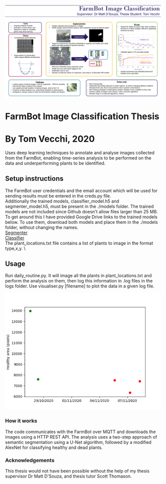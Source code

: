 ![Poster (from thesis demo session)](./poster.PNG)

# FarmBot Image Classification Thesis
# By Tom Vecchi, 2020

Uses deep learning techniques to annotate and analyse images collected from the FarmBot, enabling time-series analysis to be performed on the data and underperforming plants to be identified.


## Setup instructions

The FarmBot user credentials and the email account which will be used for sending results must be entered in the creds.py file.\
Additionally the trained models, classifier_model.h5 and segmenter_model.h5, must be present in the ./models folder. The trained models are not included since Github doesn't allow files larger than 25 MB. To get around this I have provided Google Drive links to the trained models below. To use them, download both models and place them in the ./models folder, without changing the names. \
[Segmenter](https://drive.google.com/file/d/1ox4OqL_2divMJK28_X8HSiR6UxDvZOjJ/view?usp=sharing) \
[Classifier](https://drive.google.com/file/d/1LqovRvpe-H53koUIMzPJBP1ovmSMSI1S/view?usp=sharing) \
The plant_locations.txt file contains a list of plants to image in the format type,x,y. \

## Usage

Run daily_routine.py. It will image all the plants in plant_locations.txt and perform the analysis on them, then log this information in .log files in the logs folder. Use visualiser.py [filename] to plot the data in a given log file. 

![Sample output](./tomato200_200.log.png)

### How it works

The code communicates with the FarmBot over MQTT and downloads the images using a HTTP REST API. The analysis uses a two-step approach of semantic segmentation using a U-Net algorithm, followed by a modified AlexNet for classifying healthy and dead plants. 

### Acknowledgements

This thesis would not have been possible without the help of my thesis supervisor Dr Matt D'Souza, and thesis tutor Scott Thomason.
